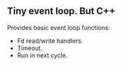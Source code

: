 ## Tiny event loop. But C++
Provides basic event loop functions:
* Fd read/write handlers.
* Timeout.
* Run in next cycle.
